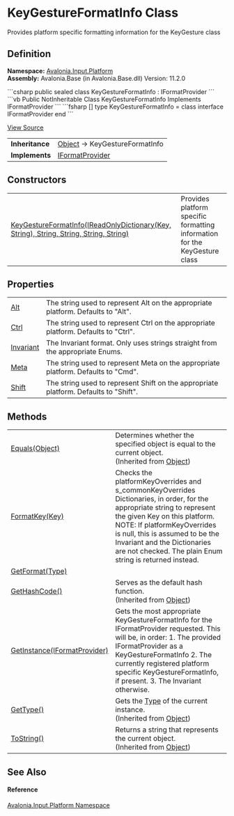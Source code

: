# KeyGestureFormatInfo Class


Provides platform specific formatting information for the KeyGesture class



## Definition
**Namespace:** <a href="N_Avalonia_Input_Platform">Avalonia.Input.Platform</a>  
**Assembly:** Avalonia.Base (in Avalonia.Base.dll) Version: 11.2.0

<Tabs groupId="api-code-preview">
<TabItem value="csharp" label="C#">
```csharp
public sealed class KeyGestureFormatInfo : IFormatProvider
```
</TabItem>
<TabItem value="vb" label="VB">
```vb
Public NotInheritable Class KeyGestureFormatInfo
	Implements IFormatProvider
```
</TabItem>
<TabItem value="fsharp" label="F#">
```fsharp
[<SealedAttribute>]
type KeyGestureFormatInfo = 
    class
        interface IFormatProvider
    end
```
</TabItem>
</Tabs>



<a href="https://github.com/AvaloniaUI/Avalonia/tree/master/src/Avalonia.Base/Input/Platform/KeyGestureFormatInfo.cs" title="View the source code">View Source</a>

<table>
<tr><td><strong>Inheritance</strong></td><td><a href="https://learn.microsoft.com/dotnet/api/system.object" target="_blank" rel="noopener noreferrer">Object</a>  →  KeyGestureFormatInfo</td></tr>
<tr><td><strong>Implements</strong></td><td><a href="https://learn.microsoft.com/dotnet/api/system.iformatprovider" target="_blank" rel="noopener noreferrer">IFormatProvider</a></td></tr>
</table>



## Constructors
<table>
<tr>
<td><a href="M_Avalonia_Input_Platform_KeyGestureFormatInfo__ctor">KeyGestureFormatInfo(IReadOnlyDictionary(Key, String), String, String, String, String)</a></td>
<td>Provides platform specific formatting information for the KeyGesture class</td>
</tr>
</table>

## Properties
<table>
<tr>
<td><a href="P_Avalonia_Input_Platform_KeyGestureFormatInfo_Alt">Alt</a></td>
<td>The string used to represent Alt on the appropriate platform. Defaults to "Alt".</td>
</tr>
<tr>
<td><a href="P_Avalonia_Input_Platform_KeyGestureFormatInfo_Ctrl">Ctrl</a></td>
<td>The string used to represent Ctrl on the appropriate platform. Defaults to "Ctrl".</td>
</tr>
<tr>
<td><a href="P_Avalonia_Input_Platform_KeyGestureFormatInfo_Invariant">Invariant</a></td>
<td>The Invariant format. Only uses strings straight from the appropriate Enums.</td>
</tr>
<tr>
<td><a href="P_Avalonia_Input_Platform_KeyGestureFormatInfo_Meta">Meta</a></td>
<td>The string used to represent Meta on the appropriate platform. Defaults to "Cmd".</td>
</tr>
<tr>
<td><a href="P_Avalonia_Input_Platform_KeyGestureFormatInfo_Shift">Shift</a></td>
<td>The string used to represent Shift on the appropriate platform. Defaults to "Shift".</td>
</tr>
</table>

## Methods
<table>
<tr>
<td><a href="https://learn.microsoft.com/dotnet/api/system.object.equals#system-object-equals(system-object)" target="_blank" rel="noopener noreferrer">Equals(Object)</a></td>
<td>Determines whether the specified object is equal to the current object.<br />(Inherited from <a href="https://learn.microsoft.com/dotnet/api/system.object" target="_blank" rel="noopener noreferrer">Object</a>)</td>
</tr>
<tr>
<td><a href="M_Avalonia_Input_Platform_KeyGestureFormatInfo_FormatKey">FormatKey(Key)</a></td>
<td>Checks the platformKeyOverrides and s_commonKeyOverrides Dictionaries, in order, for the appropriate string to represent the given Key on this platform. NOTE: If platformKeyOverrides is null, this is assumed to be the Invariant and the Dictionaries are not checked. The plain Enum string is returned instead.</td>
</tr>
<tr>
<td><a href="M_Avalonia_Input_Platform_KeyGestureFormatInfo_GetFormat">GetFormat(Type)</a></td>
<td> </td>
</tr>
<tr>
<td><a href="https://learn.microsoft.com/dotnet/api/system.object.gethashcode" target="_blank" rel="noopener noreferrer">GetHashCode()</a></td>
<td>Serves as the default hash function.<br />(Inherited from <a href="https://learn.microsoft.com/dotnet/api/system.object" target="_blank" rel="noopener noreferrer">Object</a>)</td>
</tr>
<tr>
<td><a href="M_Avalonia_Input_Platform_KeyGestureFormatInfo_GetInstance">GetInstance(IFormatProvider)</a></td>
<td>Gets the most appropriate KeyGestureFormatInfo for the IFormatProvider requested. This will be, in order: 1. The provided IFormatProvider as a KeyGestureFormatInfo 2. The currently registered platform specific KeyGestureFormatInfo, if present. 3. The Invariant otherwise.</td>
</tr>
<tr>
<td><a href="https://learn.microsoft.com/dotnet/api/system.object.gettype" target="_blank" rel="noopener noreferrer">GetType()</a></td>
<td>Gets the <a href="https://learn.microsoft.com/dotnet/api/system.type" target="_blank" rel="noopener noreferrer">Type</a> of the current instance.<br />(Inherited from <a href="https://learn.microsoft.com/dotnet/api/system.object" target="_blank" rel="noopener noreferrer">Object</a>)</td>
</tr>
<tr>
<td><a href="https://learn.microsoft.com/dotnet/api/system.object.tostring" target="_blank" rel="noopener noreferrer">ToString()</a></td>
<td>Returns a string that represents the current object.<br />(Inherited from <a href="https://learn.microsoft.com/dotnet/api/system.object" target="_blank" rel="noopener noreferrer">Object</a>)</td>
</tr>
</table>

## See Also


#### Reference
<a href="N_Avalonia_Input_Platform">Avalonia.Input.Platform Namespace</a>  
